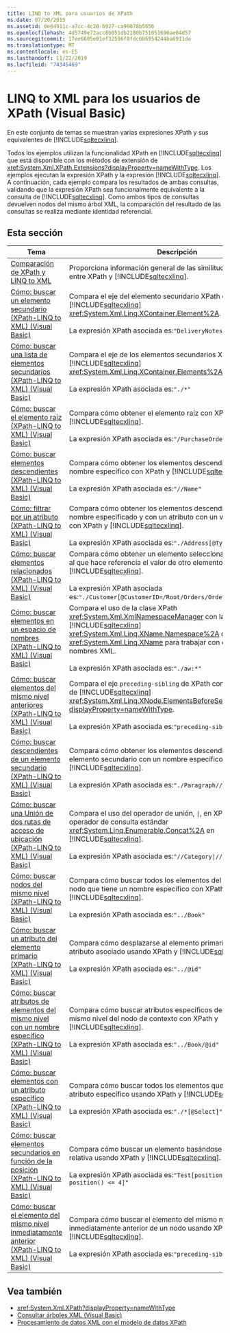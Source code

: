 ```yaml
---
title: LINQ to XML para usuarios de XPath
ms.date: 07/20/2015
ms.assetid: 0e64911c-a7cc-4c20-b927-ca99078b5656
ms.openlocfilehash: 4d5749e72acc8b051db2180b751051696ae04d57
ms.sourcegitcommit: 17ee6605e01ef32506f8fdc686954244ba6911de
ms.translationtype: MT
ms.contentlocale: es-ES
ms.lasthandoff: 11/22/2019
ms.locfileid: "74345469"
---
```

# <a name="linq-to-xml-for-xpath-users-visual-basic"></a>LINQ to XML para los usuarios de XPath (Visual Basic)

En este conjunto de temas se muestran varias expresiones XPath y sus equivalentes de [!INCLUDE[sqltecxlinq](~/includes/sqltecxlinq-md.md)].  
  
 Todos los ejemplos utilizan la funcionalidad XPath en [!INCLUDE[sqltecxlinq](~/includes/sqltecxlinq-md.md)] que está disponible con los métodos de extensión de <xref:System.Xml.XPath.Extensions?displayProperty=nameWithType>. Los ejemplos ejecutan la expresión XPath y la expresión [!INCLUDE[sqltecxlinq](~/includes/sqltecxlinq-md.md)]. A continuación, cada ejemplo compara los resultados de ambas consultas, validando que la expresión XPath sea funcionalmente equivalente a la consulta de [!INCLUDE[sqltecxlinq](~/includes/sqltecxlinq-md.md)]. Como ambos tipos de consultas devuelven nodos del mismo árbol XML, la comparación del resultado de las consultas se realiza mediante identidad referencial.  
  
## <a name="in-this-section"></a>Esta sección  
  
|Tema|Descripción|  
|-----------|-----------------|  
|[Comparación de XPath y LINQ to XML](../../../../csharp/programming-guide/concepts/linq/comparison-of-xpath-and-linq-to-xml.md)|Proporciona información general de las similitudes y diferencias entre XPath y [!INCLUDE[sqltecxlinq](~/includes/sqltecxlinq-md.md)].|  
|[Cómo: buscar un elemento secundario (XPath-LINQ to XML) (Visual Basic)](../../../../visual-basic/programming-guide/concepts/linq/how-to-find-a-child-element-xpath-linq-to-xml.md)|Compara el eje del elemento secundario XPath con el método [!INCLUDE[sqltecxlinq](~/includes/sqltecxlinq-md.md)] <xref:System.Xml.Linq.XContainer.Element%2A>.<br /><br /> La expresión XPath asociada es:`"DeliveryNotes"`.|  
|[Cómo: buscar una lista de elementos secundarios (XPath-LINQ to XML) (Visual Basic)](../../../../visual-basic/programming-guide/concepts/linq/how-to-find-a-list-of-child-elements-xpath-linq-to-xml.md)|Compara el eje de los elementos secundarios XPath con el eje [!INCLUDE[sqltecxlinq](~/includes/sqltecxlinq-md.md)] <xref:System.Xml.Linq.XContainer.Elements%2A>.<br /><br /> La expresión XPath asociada es:`"./*"`|  
|[Cómo: buscar el elemento raíz (XPath-LINQ to XML) (Visual Basic)](../../../../visual-basic/programming-guide/concepts/linq/how-to-find-the-root-element-xpath-linq-to-xml.md)|Compara cómo obtener el elemento raíz con XPath y [!INCLUDE[sqltecxlinq](~/includes/sqltecxlinq-md.md)].<br /><br /> La expresión XPath asociada es:`"/PurchaseOrders"`|  
|[Cómo: buscar elementos descendientes (XPath-LINQ to XML) (Visual Basic)](../../../../visual-basic/programming-guide/concepts/linq/how-to-find-descendant-elements-xpath-linq-to-xml.md)|Compara cómo obtener los elementos descendientes con un nombre específico con XPath y [!INCLUDE[sqltecxlinq](~/includes/sqltecxlinq-md.md)].<br /><br /> La expresión XPath asociada es:`"//Name"`|  
|[Cómo: filtrar por un atributo (XPath-LINQ to XML) (Visual Basic)](../../../../visual-basic/programming-guide/concepts/linq/how-to-filter-on-an-attribute-xpath-linq-to-xml.md)|Compara cómo obtener los elementos descendientes con un nombre especificado y con un atributo con un valor especificado con XPath y [!INCLUDE[sqltecxlinq](~/includes/sqltecxlinq-md.md)].<br /><br /> La expresión XPath asociada es:`"./Address[@Type='Shipping']"`|  
|[Cómo: buscar elementos relacionados (XPath-LINQ to XML) (Visual Basic)](../../../../visual-basic/programming-guide/concepts/linq/how-to-find-related-elements-xpath-linq-to-xml.md)|Compara cómo obtener un elemento seleccionando en un atributo al que hace referencia el valor de otro elemento con XPath y [!INCLUDE[sqltecxlinq](~/includes/sqltecxlinq-md.md)].<br /><br /> La expresión XPath asociada es:`"./Customer[@CustomerID=/Root/Orders/Order[12]/CustomerID]"`|  
|[Cómo: buscar elementos en un espacio de nombres (XPath-LINQ to XML) (Visual Basic)](../../../../visual-basic/programming-guide/concepts/linq/how-to-find-elements-in-a-namespace.md)|Compara el uso de la clase XPath <xref:System.Xml.XmlNamespaceManager> con la propiedad [!INCLUDE[sqltecxlinq](~/includes/sqltecxlinq-md.md)] <xref:System.Xml.Linq.XName.Namespace%2A> de la clase <xref:System.Xml.Linq.XName> para trabajar con espacios de nombres XML.<br /><br /> La expresión XPath asociada es:`"./aw:*"`|  
|[Cómo: buscar elementos del mismo nivel anteriores (XPath-LINQ to XML) (Visual Basic)](../../../../visual-basic/programming-guide/concepts/linq/how-to-find-preceding-siblings-xpath-linq-to-xml.md)|Compara el eje `preceding-sibling` de XPath con el eje secundario de [!INCLUDE[sqltecxlinq](~/includes/sqltecxlinq-md.md)] <xref:System.Xml.Linq.XNode.ElementsBeforeSelf%2A?displayProperty=nameWithType>.<br /><br /> La expresión XPath asociada es:`"preceding-sibling::*"`|  
|[Cómo: buscar descendientes de un elemento secundario (XPath-LINQ to XML) (Visual Basic)](../../../../visual-basic/programming-guide/concepts/linq/how-to-find-descendants-of-a-child-element-xpath-linq-to-xml.md)|Compara cómo obtener los elementos descendientes de un elemento secundario con un nombre específico con XPath y [!INCLUDE[sqltecxlinq](~/includes/sqltecxlinq-md.md)].<br /><br /> La expresión XPath asociada es:`"./Paragraph//Text/text()"`|  
|[Cómo: buscar una Unión de dos rutas de acceso de ubicación (XPath-LINQ to XML) (Visual Basic)](../../../../visual-basic/programming-guide/concepts/linq/how-to-find-a-union-of-two-location-paths-xpath.md)|Compara el uso del operador de unión, <code>&#124;</code>, en XPath con el operador de consulta estándar <xref:System.Linq.Enumerable.Concat%2A> en [!INCLUDE[sqltecxlinq](~/includes/sqltecxlinq-md.md)].<br /><br /> La expresión XPath asociada es:<code>"//Category&#124;//Price"</code>|  
|[Cómo: buscar nodos del mismo nivel (XPath-LINQ to XML) (Visual Basic)](../../../../visual-basic/programming-guide/concepts/linq/how-to-find-sibling-nodes-xpath-linq-to-xml.md)|Compara cómo buscar todos los elementos del mismo nivel de un nodo que tiene un nombre específico con XPath y [!INCLUDE[sqltecxlinq](~/includes/sqltecxlinq-md.md)].<br /><br /> La expresión XPath asociada es:`"../Book"`|  
|[Cómo: buscar un atributo del elemento primario (XPath-LINQ to XML) (Visual Basic)](../../../../visual-basic/programming-guide/concepts/linq/how-to-find-an-attribute-of-the-parent-xpath-linq-to-xml.md)|Compara cómo desplazarse al elemento primario y buscar un atributo asociado usando XPath y [!INCLUDE[sqltecxlinq](~/includes/sqltecxlinq-md.md)].<br /><br /> La expresión XPath asociada es:`"../@id"`|  
|[Cómo: buscar atributos de elementos del mismo nivel con un nombre específico (XPath-LINQ to XML) (Visual Basic)](../../../../visual-basic/programming-guide/concepts/linq/how-to-find-attributes-of-siblings-with-a-specific-name.md)|Compara cómo buscar atributos específicos de los elementos del mismo nivel del nodo de contexto con XPath y [!INCLUDE[sqltecxlinq](~/includes/sqltecxlinq-md.md)].<br /><br /> La expresión XPath asociada es:`"../Book/@id"`|  
|[Cómo: buscar elementos con un atributo específico (XPath-LINQ to XML) (Visual Basic)](../../../../visual-basic/programming-guide/concepts/linq/how-to-find-elements-with-a-specific-attribute.md)|Compara cómo buscar todos los elementos que contienen un atributo específico usando XPath y [!INCLUDE[sqltecxlinq](~/includes/sqltecxlinq-md.md)].<br /><br /> La expresión XPath asociada es:`"./*[@Select]"`|  
|[Cómo: buscar elementos secundarios en función de la posición (XPath-LINQ to XML) (Visual Basic)](../../../../visual-basic/programming-guide/concepts/linq/how-to-find-child-elements-based-on-position.md)|Compara cómo buscar un elemento basándose en su posición relativa usando XPath y [!INCLUDE[sqltecxlinq](~/includes/sqltecxlinq-md.md)].<br /><br /> La expresión XPath asociada es:`"Test[position() >= 2 and position() <= 4]"`|  
|[Cómo: buscar el elemento del mismo nivel inmediatamente anterior (XPath-LINQ to XML) (Visual Basic)](../../../../visual-basic/programming-guide/concepts/linq/how-to-find-the-immediate-preceding-sibling-xpath-linq-to-xml.md)|Compara cómo buscar el elemento del mismo nivel inmediatamente anterior de un nodo usando XPath y [!INCLUDE[sqltecxlinq](~/includes/sqltecxlinq-md.md)].<br /><br /> La expresión XPath asociada es:`"preceding-sibling::*[1]"`|  
  
## <a name="see-also"></a>Vea también

- <xref:System.Xml.XPath?displayProperty=nameWithType>
- [Consultar árboles XML (Visual Basic)](../../../../visual-basic/programming-guide/concepts/linq/querying-xml-trees.md)
- [Procesamiento de datos XML con el modelo de datos XPath](../../../../standard/data/xml/process-xml-data-using-the-xpath-data-model.md)

